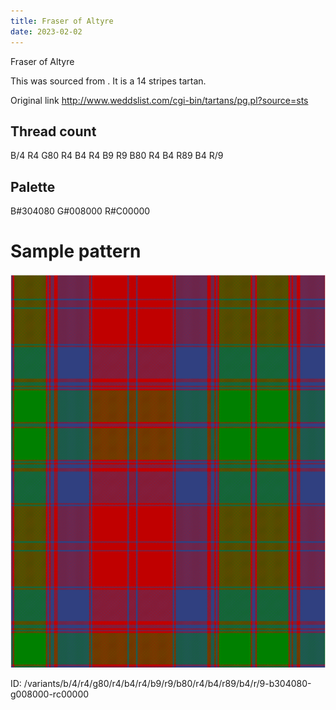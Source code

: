 ```yaml
---
title: Fraser of Altyre
date: 2023-02-02
---
```

Fraser of Altyre

This was sourced from <no value>.  It is a 14 stripes tartan.

Original link http://www.weddslist.com/cgi-bin/tartans/pg.pl?source=sts

## Thread count
B/4 R4 G80 R4 B4 R4 B9 R9 B80 R4 B4 R89 B4 R/9

## Palette
B#304080 G#008000 R#C00000

# Sample pattern

![Tartan detail](tartan.png "B/4 R4 G80 R4 B4 R4 B9 R9 B80 R4 B4 R89 B4 R/9 tartan")

ID: /variants/b/4/r4/g80/r4/b4/r4/b9/r9/b80/r4/b4/r89/b4/r/9-b304080-g008000-rc00000